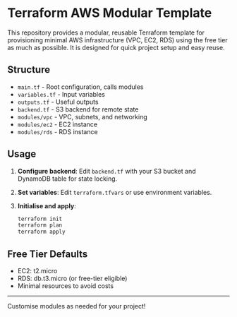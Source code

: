 # Terraform AWS Modular Template

This repository provides a modular, reusable Terraform template for provisioning
minimal AWS infrastructure (VPC, EC2, RDS) using the free tier as much as
possible. It is designed for quick project setup and easy reuse.

## Structure

- `main.tf` - Root configuration, calls modules
- `variables.tf` - Input variables
- `outputs.tf` - Useful outputs
- `backend.tf` - S3 backend for remote state
- `modules/vpc` - VPC, subnets, and networking
- `modules/ec2` - EC2 instance
- `modules/rds` - RDS instance

## Usage

1. **Configure backend**: Edit `backend.tf` with your S3 bucket and DynamoDB table for state locking.
2. **Set variables**: Edit `terraform.tfvars` or use environment variables.
3. **Initialise and apply**:

   ```sh
   terraform init
   terraform plan
   terraform apply
   ```

## Free Tier Defaults

- EC2: t2.micro
- RDS: db.t3.micro (or free-tier eligible)
- Minimal resources to avoid costs

---

Customise modules as needed for your project!
